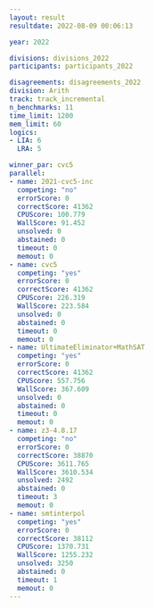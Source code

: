 ```yaml
---
layout: result
resultdate: 2022-08-09 00:06:13

year: 2022

divisions: divisions_2022
participants: participants_2022

disagreements: disagreements_2022
division: Arith
track: track_incremental
n_benchmarks: 11
time_limit: 1200
mem_limit: 60
logics:
- LIA: 6
  LRA: 5

winner_par: cvc5
parallel:
- name: 2021-cvc5-inc
  competing: "no"
  errorScore: 0
  correctScore: 41362
  CPUScore: 100.779
  WallScore: 91.452
  unsolved: 0
  abstained: 0
  timeout: 0
  memout: 0
- name: cvc5
  competing: "yes"
  errorScore: 0
  correctScore: 41362
  CPUScore: 226.319
  WallScore: 223.584
  unsolved: 0
  abstained: 0
  timeout: 0
  memout: 0
- name: UltimateEliminator+MathSAT
  competing: "yes"
  errorScore: 0
  correctScore: 41362
  CPUScore: 557.756
  WallScore: 367.609
  unsolved: 0
  abstained: 0
  timeout: 0
  memout: 0
- name: z3-4.8.17
  competing: "no"
  errorScore: 0
  correctScore: 38870
  CPUScore: 3611.765
  WallScore: 3610.534
  unsolved: 2492
  abstained: 0
  timeout: 3
  memout: 0
- name: smtinterpol
  competing: "yes"
  errorScore: 0
  correctScore: 38112
  CPUScore: 1370.731
  WallScore: 1255.232
  unsolved: 3250
  abstained: 0
  timeout: 1
  memout: 0
---
```


